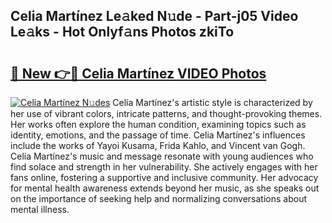 ## Celia Martínez Le𝚊ked N𝚞de - Part-j05 Video Le𝚊ks - Hot Onlyf𝚊ns Photos zkiTo

# <h2><a href="http://ab73159.deff.icu/?id=Celia+Mart%c3%adnez">🔗 New 👉🔴 Celia Martínez VIDEO Photos</a></h2>

[![Celia Martínez N𝚞des](https://i.imgur.com/rIISA9y.gif)](http://ab73159.deff.icu/?id=Celia+Mart%c3%adnez)
Celia Martínez's artistic style is characterized by her use of vibrant colors, intricate patterns, and thought-provoking themes. Her works often explore the human condition, examining topics such as identity, emotions, and the passage of time. Celia Martínez's influences include the works of Yayoi Kusama, Frida Kahlo, and Vincent van Gogh. Celia Martínez's music and message resonate with young audiences who find solace and strength in her vulnerability. She actively engages with her fans online, fostering a supportive and inclusive community. Her advocacy for mental health awareness extends beyond her music, as she speaks out on the importance of seeking help and normalizing conversations about mental illness.
